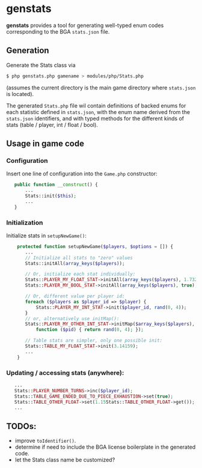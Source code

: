 # genstats

**genstats** provides a tool for generating well-typed enum codes
corresponding to the BGA `stats.json` file.

## Generation

Generate the Stats class via

```sh
$ php genstats.php gamename > modules/php/Stats.php
```

(assumes the current directory is the main game directory where
`stats.json` is located).

The generated `Stats.php` file wil contain definitions of backed enums
for each statistic defined in `stats.json`, with the enum name derived
from the `stats.json` identifiers, and with typed methods for the
different kinds of stats (table / player, int / float / bool).

## Usage in game code

### Configuration

Insert one line of configuration into the `Game.php` constructor:

```php
   public function __construct() {
       ...
       Stats::init($this);
       ...
   }
```

### Initialization

Initialize stats in `setupNewGame()`:

```php
    protected function setupNewGame($players, $options = []) {
       ...
       // Initialize all stats to "zero" values
       Stats::initAll(array_keys($players));

       // Or, initialize each stat individually:
       Stats::PLAYER_MY_FLOAT_STAT->initAll(array_keys($players), 1.732);
       Stats::PLAYER_MY_BOOL_STAT->initAll(array_keys($players), true);

       // Or, different value per player id:
       foreach ($players as $player_id => $player) {
           Stats::PLAYER_MY_INT_STAT->init($player_id, rand(0, 4));
       }
       // or, alternatively use initMap():
       Stats::PLAYER_MY_OTHER_INT_STAT->initMap($array_keys($players),
           function ($pid) { return rand(0, 4); });

       // Table stats are simpler, only one possible init:
       Stats::TABLE_MY_FLOAT_STAT->init(3.14159);
       ...
    }
```

### Updating / accessing stats (anywhere):

```php
   ...
   Stats::PLAYER_NUMBER_TURNS->inc($player_id);
   Stats::TABLE_GAME_ENDED_DUE_TO_PIECE_EXHAUSTION->set(true);
   Stats::TABLE_OTHER_FLOAT->set(1.15Stats::TABLE_OTHER_FLOAT->get());
   ...
```

## TODOs:

 * improve `toIdentifier()`.
 * determine if need to include the BGA license boilerplate in the
   generated code.
 * let the Stats class name be customized?
